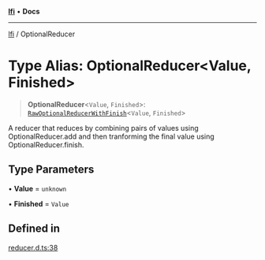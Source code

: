 [**lfi**](../readme.md) • **Docs**

---

[lfi](../globals.md) / OptionalReducer

# Type Alias: OptionalReducer\<Value, Finished\>

> **OptionalReducer**\<`Value`, `Finished`\>:
> [`RawOptionalReducerWithFinish`](RawOptionalReducerWithFinish.md)\<`Value`,
> `Finished`\>

A reducer that reduces by combining pairs of values using OptionalReducer.add
and then tranforming the final value using OptionalReducer.finish.

## Type Parameters

• **Value** = `unknown`

• **Finished** = `Value`

## Defined in

[reducer.d.ts:38](https://github.com/TomerAberbach/lfi/blob/dd796c78d3ff68ae7bf4a0272b3cbeca688438e7/src/operations/reducer.d.ts#L38)

